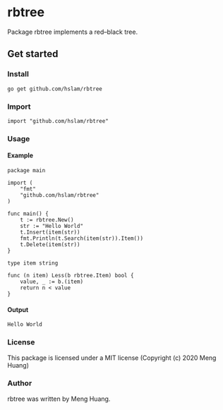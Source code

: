 # rbtree
Package rbtree implements a red–black tree.

## Get started

### Install
```
go get github.com/hslam/rbtree
```
### Import
```
import "github.com/hslam/rbtree"
```
### Usage
#### Example
```
package main

import (
	"fmt"
	"github.com/hslam/rbtree"
)

func main() {
	t := rbtree.New()
	str := "Hello World"
	t.Insert(item(str))
	fmt.Println(t.Search(item(str)).Item())
	t.Delete(item(str))
}

type item string

func (n item) Less(b rbtree.Item) bool {
	value, _ := b.(item)
	return n < value
}
```

#### Output
```
Hello World
```

### License
This package is licensed under a MIT license (Copyright (c) 2020 Meng Huang)

### Author
rbtree was written by Meng Huang.


